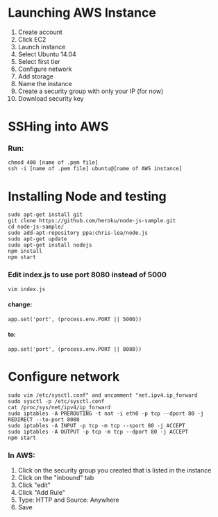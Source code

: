 <h1>Launching AWS Instance</h1>
<ol type="1">
    <li value="1">Create account</li>
    <li>Click EC2</li>
    <li>Launch instance</li>
    <li>Select Ubuntu 14.04</li>
    <li>Select first tier</li>
    <li>Configure network</li>
    <li>Add storage</li>
    <li>Name the instance</li>
    <li>Create a security group with only your IP (for now)</li>
    <li>Download security key</li>
</ol>

<h1>SSHing into AWS</h1>
<h3>Run:</h3>

    chmod 400 [name of .pem file]
    ssh -i [name of .pem file] ubuntu@[name of AWS instance]

<h1>Installing Node and testing</h1>

    sudo apt-get install git
    git clone https://github.com/heroku/node-js-sample.git
    cd node-js-sample/
    sudo add-apt-repository ppa:chris-lea/node.js
    sudo apt-get update
    sudo apt-get install nodejs
    npm install
    npm start
    
<h3>Edit index.js to use port 8080 instead of 5000</h3>
    
    vim index.js
    
<h4>change:</h4>

    app.set('port', (process.env.PORT || 5000))
    
<h4>to:</h4>

    app.set('port', (process.env.PORT || 8080))

<h1>Configure network</h1>

    sudo vim /etc/sysctl.conf" and uncomment "net.ipv4.ip_forward
    sudo sysctl -p /etc/sysctl.conf
    cat /proc/sys/net/ipv4/ip_forward
    sudo iptables -A PREROUTING -t nat -i eth0 -p tcp --dport 80 -j REDIRECT --to-port 8080
    sudo iptables -A INPUT -p tcp -m tcp --sport 80 -j ACCEPT
    sudo iptables -A OUTPUT -p tcp -m tcp --dport 80 -j ACCEPT
    npm start
    
<h3>In AWS:</h3>
<ol type="1">
    <li value="1">Click on the security group you created that is listed in the instance</li>
    <li>Click on the "inbound" tab</li>
    <li>Click "edit"</li>
    <li>Click "Add Rule"</li>
    <li>Type: HTTP and Source: Anywhere</li>
    <li>Save</li>
</ol>
